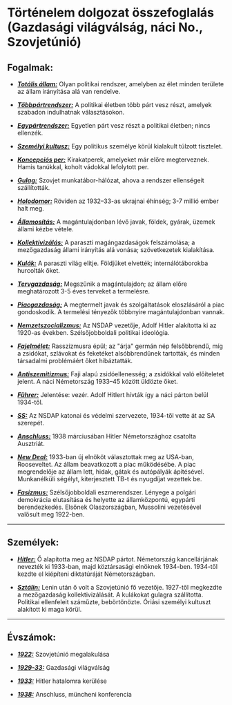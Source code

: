 # Történelem dolgozat összefoglalás (Gazdasági világválság, náci No., Szovjetúnió)

## Fogalmak:
- <ins>***Totális állam:***</ins> Olyan politikai rendszer, amelyben az élet minden területe az állam irányítása alá van rendelve.

- <ins>***Többpártrendszer:***</ins> A politikai életben több párt vesz részt, amelyek szabadon indulhatnak választásokon.

- <ins>***Egypártrendszer:***</ins> Egyetlen párt vesz részt a politikai életben; nincs ellenzék. 

- <ins>***Személyi kultusz:***</ins> Egy politikus személye körül kialakult túlzott tisztelet.

- <ins>***Koncepciós per:***</ins> Kirakatperek, amelyeket már előre megterveznek. Hamis tanúkkal, koholt vádokkal lefolytott per.

- <ins>***Gulag:***</ins> Szovjet munkatábor-hálózat, ahova a rendszer ellenségeit szállították.

- <ins>***Holodomor:***</ins> Röviden az 1932–33-as ukrajnai éhínség; 3-7 millió ember halt meg.

- <ins>***Államosítás:***</ins> A magántulajdonban lévő javak, földek, gyárak, üzemek állami kézbe vétele.

- <ins>***Kollektivizálás:***</ins> A paraszti magángazdaságok felszámolása; a mezőgazdaság állami irányítás alá vonása; szövetkezetek kialakítása.

- <ins>***Kulák:***</ins> A paraszti világ elitje. Földjüket elvették; internálótáborokba hurcolták őket.

- <ins>***Tervgazdaság:***</ins> Megszűnik a magántulajdon; az állam előre meghatározott 3-5 éves terveket a termelésre.

- <ins>***Piacgazdaság:***</ins> A megtermelt javak és szolgáltatások eloszlásáról a piac gondoskodik. A termelési tényezők többnyire magántulajdonban vannak.

- <ins>***Nemzetszocializmus:***</ins> Az NSDAP vezetője, Adolf Hitler alakította ki az 1920-as években. Szélsőjobboldali politikai ideológia.

- <ins>***Fajelmélet:***</ins> Rasszizmusra épül; az "árja" germán nép felsőbbrendű, míg a zsidókat, szlávokat és feketéket alsóbbrendűnek tartották, és minden társadalmi problémáért őket hibáztatták.

- <ins>***Antiszemitizmus:***</ins> Faji alapú zsidóellenesség; a zsidókkal való előíteletet jelent. A náci Németország 1933–45 között üldözte őket.

- <ins>***Führer:***</ins> Jelentése: vezér. Adolf Hitlert hívták így a náci párton belül 1934-től.

- <ins>***SS:***</ins> Az NSDAP katonai és védelmi szervezete, 1934-től vette át az SA szerepét.

- <ins>***Anschluss:***</ins> 1938 márciusában Hitler Németországhoz csatolta Ausztriát.

- <ins>***New Deal:***</ins> 1933-ban új elnököt választottak meg az USA-ban, Rooseveltet. Az állam beavatkozott a piac működésébe. A piac megrendelője az állam lett, hidak, gátak és autópályák ápítésével. Munkanélküli ségélyt, kiterjesztett TB-t és nyugdíjat vezettek be.

- <ins>***Fasizmus:***</ins> Szélsőjobboldali eszmerendszer. Lényege a polgári demokrácia elutasítása és helyette az államközpontú, egypárti berendezkedés. Elsőnek Olaszországban, Mussolini vezetésével valősult meg 1922-ben.

---

## Személyek:
- <ins>***Hitler:***</ins> Ő alapította meg az NSDAP pártot. Németország kancellárjának nevezték ki 1933-ban, majd köztársasági elnöknek 1934-ben. 1934-től kezdte el kiépíteni diktatúráját Németországban.

- <ins>***Sztálin:***</ins> Lenin után ő volt a Szovjetúnió fő vezetője. 1927-től megkezdte a mezőgazdaság kollektivizálását. A kulákokat gulagra szállította. Politikai ellenfeleit száműzte, bebörtönözte. Óriási személyi kultuszt alakított ki maga körül.

---

## Évszámok:
- <ins>***1922:***</ins> Szovjetúnió megalakulása

- <ins>***1929-33:***</ins> Gazdasági világválság

- <ins>***1933:***</ins> Hitler hatalomra kerülése

- <ins>***1938:***</ins> Anschluss, müncheni konferencia
